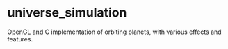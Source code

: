 universe_simulation
===================

OpenGL and C implementation of orbiting planets, with various effects and features.
